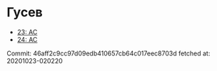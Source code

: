 # Гусев
- [23: AC](23.md)
- [24: AC](24.md)

Commit: 46aff2c9cc97d09edb410657cb64c017eec8703d
 fetched at: 20201023-020220
